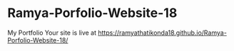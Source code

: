 # Ramya-Porfolio-Website-18
My Portfolio
Your site is live at https://ramyathatikonda18.github.io/Ramya-Porfolio-Website-18/
